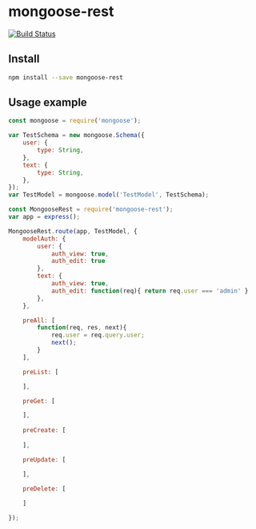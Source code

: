# mongoose-rest

[![Build Status](https://travis-ci.org/vpalmisano/mongoose-rest.png)](https://travis-ci.org/vpalmisano/mongoose-rest)

## Install

```sh
npm install --save mongoose-rest
```

## Usage example


```javascript
const mongoose = require('mongoose');

var TestSchema = new mongoose.Schema({
    user: { 
        type: String,
    },
    text: { 
        type: String,
    },
});
var TestModel = mongoose.model('TestModel', TestSchema);
```

```javascript
const MongooseRest = require('mongoose-rest');
var app = express();

MongooseRest.route(app, TestModel, {
    modelAuth: {
        user: {
            auth_view: true,
            auth_edit: true
        },
        text: {
            auth_view: true,
            auth_edit: function(req){ return req.user === 'admin' }
        },
    },

    preAll: [
        function(req, res, next){
            req.user = req.query.user;
            next();
        }
    ],

    preList: [

    ],

    preGet: [

    ],
    
    preCreate: [
        
    ],

    preUpdate: [

    ],
    
    preDelete: [

    ]

});

```